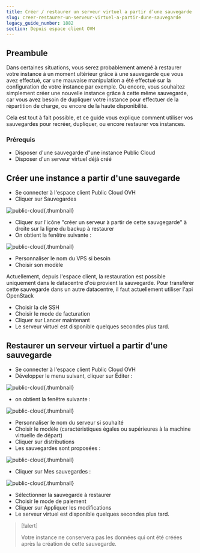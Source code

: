 ```yaml
---
title: Créer / restaurer un serveur virtuel a partir d’une sauvegarde
slug: creer-restaurer-un-serveur-virtuel-a-partir-dune-sauvegarde
legacy_guide_number: 1882
section: Depuis espace client OVH
---
```



## Preambule
Dans certaines situations, vous serez probablement amené à restaurer votre instance à un moment ultérieur grâce à une sauvegarde que vous avez effectué, car une mauvaise manipulation a été effectué sur la configuration de votre instance par exemple. Ou encore, vous souhaitez simplement créer une nouvelle instance grâce à cette même sauvegarde, car vous avez besoin de dupliquer votre instance pour effectuer de la répartition de charge, ou encore de la haute disponibilité.

Cela est tout à fait possible, et ce guide vous explique comment utiliser vos sauvegardes pour recréer, dupliquer, ou encore restaurer vos instances.


### Prérequis
- Disposer d'une sauvegarde d"une instance Public Cloud
- Disposer d'un serveur virtuel déjà créé


## Créer une instance a partir d'une sauvegarde
- Se connecter à l'espace client Public Cloud OVH
- Cliquer sur Sauvegardes


![public-cloud](images/2808.png){.thumbnail}

- Cliquer sur l'icône "créer un serveur à partir de cette sauvgegarde" à droite sur la ligne du backup à restaurer
- On obtient la fenêtre suivante :


![public-cloud](images/2809.png){.thumbnail}

- Personnaliser le nom du VPS si besoin
- Choisir son modèle

Actuellement, depuis l'espace client, la restauration est possible uniquement dans le datacentre d'où provient la sauvegarde. Pour transférer cette sauvegarde dans un autre datacentre, il faut actuellement utiliser l'api OpenStack

- Choisir la clé SSH
- Choisir le mode de facturation
- Cliquer sur Lancer maintenant
- Le serveur virtuel est disponible quelques secondes plus tard.


## Restaurer un serveur virtuel a partir d'une sauvegarde
- Se connecter à l'espace client Public Cloud OVH
- Développer le menu suivant, cliquer sur Éditer :


![public-cloud](images/2810.png){.thumbnail}

- on obtient la fenêtre suivante :


![public-cloud](images/2812.png){.thumbnail}

- Personnaliser le nom du serveur si souhaité
- Choisir le modèle (caractéristiques égales ou supérieures à la machine virtuelle de départ)
- Cliquer sur distributions
- Les sauvegardes sont proposées :


![public-cloud](images/2815.png){.thumbnail}

- Cliquer sur Mes sauvegardes :


![public-cloud](images/2816.png){.thumbnail}

- Sélectionner la sauvegarde à restaurer
- Choisir le mode de paiement
- Cliquer sur Appliquer les modifications
- Le serveur virtuel est disponible quelques secondes plus tard.



> [!alert]
>
> Votre instance ne conservera pas les données qui ont été créées après la
> création de cette sauvegarde.
> 
